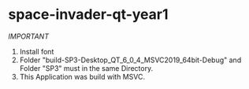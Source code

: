 # space-invader-qt-year1
 
*IMPORTANT*

1. Install font
2. Folder "build-SP3-Desktop_QT_6_0_4_MSVC2019_64bit-Debug" and Folder "SP3" must
   in the same Directory.
3. This Application was build with MSVC.
